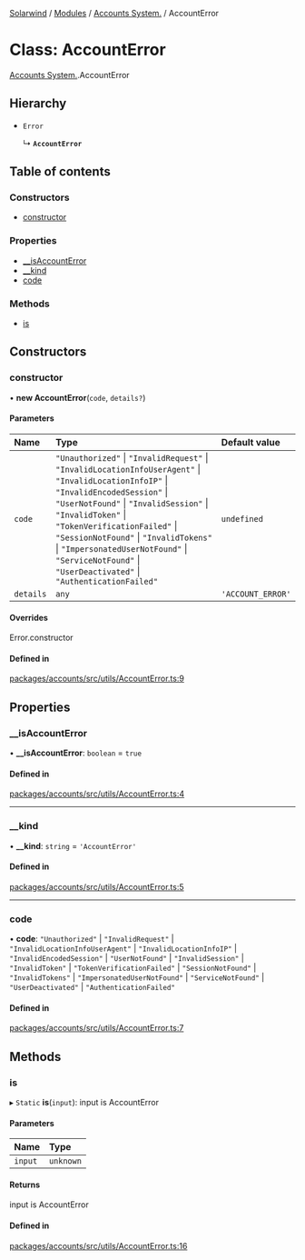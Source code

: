 [Solarwind](../README.md) / [Modules](../modules.md) / [Accounts System.](../modules/Accounts_System_.md) / AccountError

# Class: AccountError

[Accounts System.](../modules/Accounts_System_.md).AccountError

## Hierarchy

- `Error`

  ↳ **`AccountError`**

## Table of contents

### Constructors

- [constructor](Accounts_System_.AccountError.md#constructor)

### Properties

- [\_\_isAccountError](Accounts_System_.AccountError.md#__isaccounterror)
- [\_\_kind](Accounts_System_.AccountError.md#__kind)
- [code](Accounts_System_.AccountError.md#code)

### Methods

- [is](Accounts_System_.AccountError.md#is)

## Constructors

### constructor

• **new AccountError**(`code`, `details?`)

#### Parameters

| Name | Type | Default value |
| :------ | :------ | :------ |
| `code` | ``"Unauthorized"`` \| ``"InvalidRequest"`` \| ``"InvalidLocationInfoUserAgent"`` \| ``"InvalidLocationInfoIP"`` \| ``"InvalidEncodedSession"`` \| ``"UserNotFound"`` \| ``"InvalidSession"`` \| ``"InvalidToken"`` \| ``"TokenVerificationFailed"`` \| ``"SessionNotFound"`` \| ``"InvalidTokens"`` \| ``"ImpersonatedUserNotFound"`` \| ``"ServiceNotFound"`` \| ``"UserDeactivated"`` \| ``"AuthenticationFailed"`` | `undefined` |
| `details` | `any` | `'ACCOUNT_ERROR'` |

#### Overrides

Error.constructor

#### Defined in

[packages/accounts/src/utils/AccountError.ts:9](https://github.com/antoniopresto/darch/blob/c5cd1c8/packages/accounts/src/utils/AccountError.ts#L9)

## Properties

### \_\_isAccountError

• **\_\_isAccountError**: `boolean` = `true`

#### Defined in

[packages/accounts/src/utils/AccountError.ts:4](https://github.com/antoniopresto/darch/blob/c5cd1c8/packages/accounts/src/utils/AccountError.ts#L4)

___

### \_\_kind

• **\_\_kind**: `string` = `'AccountError'`

#### Defined in

[packages/accounts/src/utils/AccountError.ts:5](https://github.com/antoniopresto/darch/blob/c5cd1c8/packages/accounts/src/utils/AccountError.ts#L5)

___

### code

• **code**: ``"Unauthorized"`` \| ``"InvalidRequest"`` \| ``"InvalidLocationInfoUserAgent"`` \| ``"InvalidLocationInfoIP"`` \| ``"InvalidEncodedSession"`` \| ``"UserNotFound"`` \| ``"InvalidSession"`` \| ``"InvalidToken"`` \| ``"TokenVerificationFailed"`` \| ``"SessionNotFound"`` \| ``"InvalidTokens"`` \| ``"ImpersonatedUserNotFound"`` \| ``"ServiceNotFound"`` \| ``"UserDeactivated"`` \| ``"AuthenticationFailed"``

#### Defined in

[packages/accounts/src/utils/AccountError.ts:7](https://github.com/antoniopresto/darch/blob/c5cd1c8/packages/accounts/src/utils/AccountError.ts#L7)

## Methods

### is

▸ `Static` **is**(`input`): input is AccountError

#### Parameters

| Name | Type |
| :------ | :------ |
| `input` | `unknown` |

#### Returns

input is AccountError

#### Defined in

[packages/accounts/src/utils/AccountError.ts:16](https://github.com/antoniopresto/darch/blob/c5cd1c8/packages/accounts/src/utils/AccountError.ts#L16)
